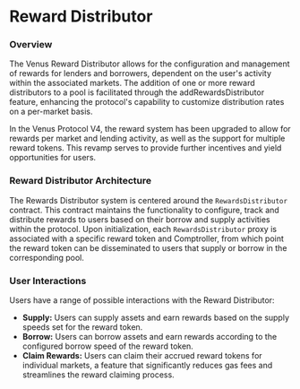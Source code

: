 # Reward Distributor

### Overview

The Venus Reward Distributor allows for the configuration and management of rewards for lenders and borrowers, dependent on the user's activity within the associated markets. The addition of one or more reward distributors to a pool is facilitated through the addRewardsDistributor feature, enhancing the protocol's capability to customize distribution rates on a per-market basis.

In the Venus Protocol V4, the reward system has been upgraded to allow for rewards per market and lending activity, as well as the support for multiple reward tokens. This revamp serves to provide further incentives and yield opportunities for users.

### Reward Distributor Architecture

The Rewards Distributor system is centered around the `RewardsDistributor` contract. This contract maintains the functionality to configure, track and distribute rewards to users based on their borrow and supply activities within the protocol. Upon initialization, each `RewardsDistributor` proxy is associated with a specific reward token and Comptroller, from which point the reward token can be disseminated to users that supply or borrow in the corresponding pool.

### User Interactions

Users have a range of possible interactions with the Reward Distributor:

* **Supply:** Users can supply assets and earn rewards based on the supply speeds set for the reward token.
* **Borrow:** Users can borrow assets and earn rewards according to the configured borrow speed of the reward token.
* **Claim Rewards:** Users can claim their accrued reward tokens for individual markets, a feature that significantly reduces gas fees and streamlines the reward claiming process.
